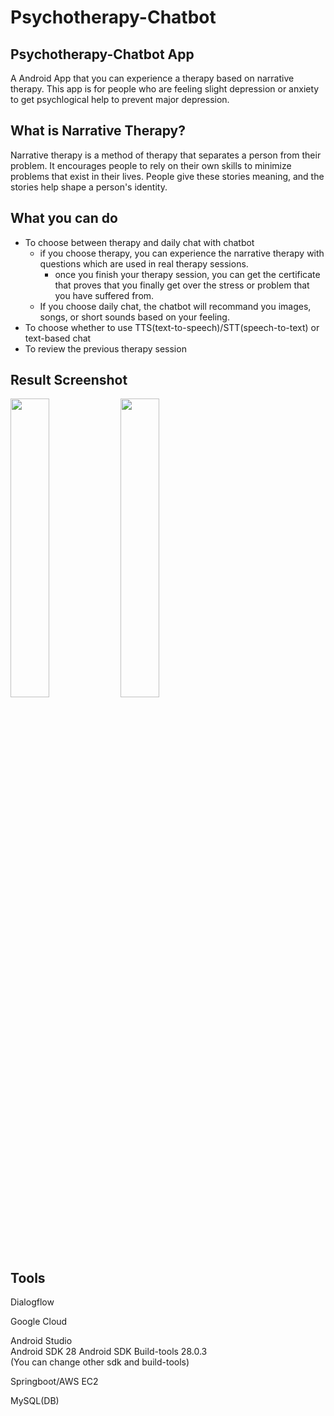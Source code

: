 # Psychotherapy-Chatbot
## Psychotherapy-Chatbot App
A Android App that you can experience a therapy based on narrative therapy. This app is for people who are feeling slight depression or anxiety to get psychlogical help to prevent major depression.

## What is Narrative Therapy?
Narrative therapy is a method of therapy that separates a person from their problem. It encourages people to rely on their own skills to minimize problems that exist in their lives. People give these stories meaning, and the stories help shape a person's identity.

## What you can do
* To choose between therapy and daily chat with chatbot
  * if you choose therapy, you can experience the narrative therapy with questions which are used in real therapy sessions.
    * once you finish your therapy session, you can get the certificate that proves that you finally get over the stress or problem that you have suffered from.
  * If you choose daily chat, the chatbot will recommand you images, songs, or short sounds based on your feeling.
* To choose whether to use TTS(text-to-speech)/STT(speech-to-text) or text-based chat
* To review the previous therapy session


## Result Screenshot
<img src = "https://user-images.githubusercontent.com/75755156/125728824-ded1ac68-8e0e-48ad-88d1-fe18b3a830b0.png" width="35%"/><img src = "https://user-images.githubusercontent.com/75755156/125728834-ca82792e-31c2-4689-a775-1f8371e0b023.png" width="35%"/>

## Tools
Dialogflow

Google Cloud

Android Studio   
Android SDK 28 Android SDK Build-tools 28.0.3   
(You can change other sdk and build-tools)

Springboot/AWS EC2

MySQL(DB)
